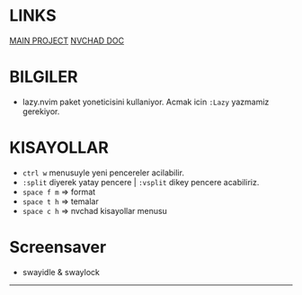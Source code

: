 # LINKS
[MAIN PROJECT](https://github.com/NvChad/NvChad/blob/v2.5/lua/nvconfig.lua)
[NVCHAD DOC](https://nvchad.com/docs/quickstart/install)

# BILGILER
* lazy.nvim paket yoneticisini kullaniyor. Acmak icin `:Lazy` yazmamiz gerekiyor.

# KISAYOLLAR
* `ctrl w` menusuyle yeni pencereler acilabilir.
* `:split` diyerek yatay pencere | `:vsplit` dikey pencere acabiliriz.
* `space f m` => format
* `space t h` => temalar
* `space c h` => nvchad kisayollar menusu

# Screensaver
* swayidle & swaylock

---


